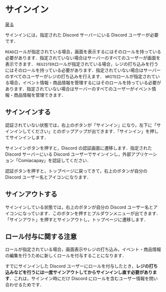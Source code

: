 # サインイン

[戻る](index.md)

サインインには，指定された Discord サーバーにいる Discord ユーザーが必要です．

`READ`ロールが指定されている場合，画面を表示するにはそのロールを持っている必要があります．指定されていない場合はサーバーのすべてのユーザーが画面を表示できます．
`REGISTER`ロールが指定されている場合，レジの打ち込みを行うにはそのロールを持っている必要があります．指定されていない場合はサーバーのすべてのユーザーがレジの打ち込みを行えます．
`WRITE`ロールが指定されている場合，イベント情報・商品情報を管理するにはそのロールを持っている必要があります．指定されていない場合はサーバーのすべてのユーザーがイベント情報・商品情報を管理できます．

## サインインする

認証されていない状態では，右上のボタンが「サインイン」になり，左下に「サインインしてください」とのポップアップが出てきます．「サインイン」を押してサインインします．

サインインボタンを押すと，Discord の認証画面に遷移します．指定された Discord サーバーにいる Discord ユーザーでサインインし，外部アプリケーション「Comiacapay」を認証してください．

認証ボタンを押すと，トップページに戻ってきて，右上のボタンが自分の Discord ユーザー名とアイコンになります．

## サインアウトする

サインインしている状態では，右上のボタンが自分の Discord ユーザー名とアイコンになっています．このボタンを押すとプルダウンメニューが出てきます．「サインアウト」を押すとサインアウトし，トップページに遷移します．

## ロール付与に関する注意

ロールが指定されている場合，画面表示やレジの打ち込み，イベント・商品情報の編集を行うために新しくロールを付与することになります．

すでにサインインした Discord ユーザーにロールを付与したとき，**レジの打ち込みなどを行うには一度サインアウトしてからサインインし直す必要があります**．これは，サインイン時にだけ Discord にロールを含むユーザー情報を問い合わせるためです．
